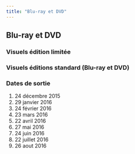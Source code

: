 ```yaml
---
title: "Blu-ray et DVD"
---
```


Blu-ray et DVD
--------------


### Visuels édition limitée



### Visuels éditions standard (Blu-ray et DVD)




### Dates de sortie


1. 24 décembre 2015
2. 29 janvier 2016
3. 24 février 2016
4. 23 mars 2016
5. 22 avril 2016
6. 27 mai 2016
7. 24 juin 2016
8. 22 juillet 2016
9. 26 aout 2016
